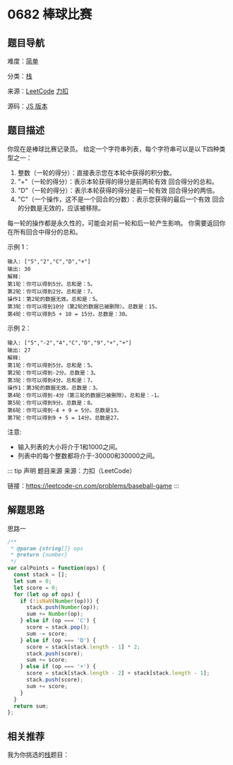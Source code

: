 # 0682 棒球比赛


## 题目导航

难度：[简单](/solution/easy/)

分类：[栈](/art/stack.html)

来源：[LeetCode](https://leetcode.com/problems/baseball-game/)  [力扣](https://leetcode-cn.com/problems/baseball-game/)

源码：[JS 版本](https://github.com/swpuLeo/leetcode/blob/master/src/easy/0682-baseball-game.js)






## 题目描述

你现在是棒球比赛记录员。
给定一个字符串列表，每个字符串可以是以下四种类型之一：
1. 整数（一轮的得分）：直接表示您在本轮中获得的积分数。
2. "+"（一轮的得分）：表示本轮获得的得分是前两轮有效 回合得分的总和。
3. "D"（一轮的得分）：表示本轮获得的得分是前一轮有效 回合得分的两倍。
4. "C"（一个操作，这不是一个回合的分数）：表示您获得的最后一个有效 回合的分数是无效的，应该被移除。

每一轮的操作都是永久性的，可能会对前一轮和后一轮产生影响。
你需要返回你在所有回合中得分的总和。

示例 1：

```
输入: ["5","2","C","D","+"]
输出: 30
解释:
第1轮：你可以得到5分。总和是：5。
第2轮：你可以得到2分。总和是：7。
操作1：第2轮的数据无效。总和是：5。
第3轮：你可以得到10分（第2轮的数据已被删除）。总数是：15。
第4轮：你可以得到5 + 10 = 15分。总数是：30。
```

示例 2：

```
输入: ["5","-2","4","C","D","9","+","+"]
输出: 27
解释:
第1轮：你可以得到5分。总和是：5。
第2轮：你可以得到-2分。总数是：3。
第3轮：你可以得到4分。总和是：7。
操作1：第3轮的数据无效。总数是：3。
第4轮：你可以得到-4分（第三轮的数据已被删除）。总和是：-1。
第5轮：你可以得到9分。总数是：8。
第6轮：你可以得到-4 + 9 = 5分。总数是13。
第7轮：你可以得到9 + 5 = 14分。总数是27。
```


注意:

- 输入列表的大小将介于1和1000之间。
- 列表中的每个整数都将介于-30000和30000之间。



::: tip 声明 题目来源
来源：力扣（LeetCode）

链接：https://leetcode-cn.com/problems/baseball-game
:::



## 解题思路


思路一

```js
/**
 * @param {string[]} ops
 * @return {number}
 */
var calPoints = function(ops) {
  const stack = [];
  let sum = 0;
  let score = 0;
  for (let op of ops) {
    if (!isNaN(Number(op))) {
      stack.push(Number(op));
      sum += Number(op);
    } else if (op === 'C') {
      score = stack.pop();
      sum -= score;
    } else if (op === 'D') {
      score = stack[stack.length - 1] * 2;
      stack.push(score);
      sum += score;
    } else if (op === '+') {
      score = stack[stack.length - 2] + stack[stack.length - 1];
      stack.push(score);
      sum += score;
    }
  }
  return sum;
};
```





## 相关推荐

我为你挑选的[栈](/art/stack.html)题目：
